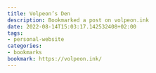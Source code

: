 ```yaml
---
title: Volpeon’s Den
description: Bookmarked a post on volpeon.ink
date: 2022-08-14T15:03:17.142532408+02:00
tags:
- personal-website
categories:
- bookmarks
bookmark: https://volpeon.ink/
---
```



